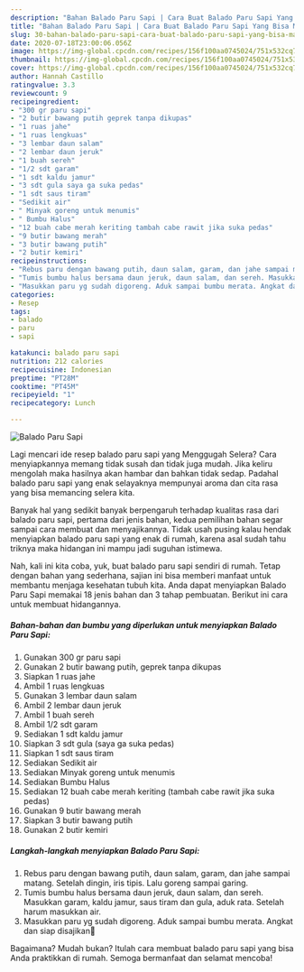 ```yaml
---
description: "Bahan Balado Paru Sapi | Cara Buat Balado Paru Sapi Yang Bisa Manjain Lidah"
title: "Bahan Balado Paru Sapi | Cara Buat Balado Paru Sapi Yang Bisa Manjain Lidah"
slug: 30-bahan-balado-paru-sapi-cara-buat-balado-paru-sapi-yang-bisa-manjain-lidah
date: 2020-07-18T23:00:06.056Z
image: https://img-global.cpcdn.com/recipes/156f100aa0745024/751x532cq70/balado-paru-sapi-foto-resep-utama.jpg
thumbnail: https://img-global.cpcdn.com/recipes/156f100aa0745024/751x532cq70/balado-paru-sapi-foto-resep-utama.jpg
cover: https://img-global.cpcdn.com/recipes/156f100aa0745024/751x532cq70/balado-paru-sapi-foto-resep-utama.jpg
author: Hannah Castillo
ratingvalue: 3.3
reviewcount: 9
recipeingredient:
- "300 gr paru sapi"
- "2 butir bawang putih geprek tanpa dikupas"
- "1 ruas jahe"
- "1 ruas lengkuas"
- "3 lembar daun salam"
- "2 lembar daun jeruk"
- "1 buah sereh"
- "1/2 sdt garam"
- "1 sdt kaldu jamur"
- "3 sdt gula saya ga suka pedas"
- "1 sdt saus tiram"
- "Sedikit air"
- " Minyak goreng untuk menumis"
- " Bumbu Halus"
- "12 buah cabe merah keriting tambah cabe rawit jika suka pedas"
- "9 butir bawang merah"
- "3 butir bawang putih"
- "2 butir kemiri"
recipeinstructions:
- "Rebus paru dengan bawang putih, daun salam, garam, dan jahe sampai matang. Setelah dingin, iris tipis. Lalu goreng sampai garing."
- "Tumis bumbu halus bersama daun jeruk, daun salam, dan sereh. Masukkan garam, kaldu jamur, saus tiram dan gula, aduk rata. Setelah harum masukkan air."
- "Masukkan paru yg sudah digoreng. Aduk sampai bumbu merata. Angkat dan siap disajikan💖"
categories:
- Resep
tags:
- balado
- paru
- sapi

katakunci: balado paru sapi 
nutrition: 212 calories
recipecuisine: Indonesian
preptime: "PT28M"
cooktime: "PT45M"
recipeyield: "1"
recipecategory: Lunch

---
```



![Balado Paru Sapi](https://img-global.cpcdn.com/recipes/156f100aa0745024/751x532cq70/balado-paru-sapi-foto-resep-utama.jpg)

Lagi mencari ide resep balado paru sapi yang Menggugah Selera? Cara menyiapkannya memang tidak susah dan tidak juga mudah. Jika keliru mengolah maka hasilnya akan hambar dan bahkan tidak sedap. Padahal balado paru sapi yang enak selayaknya mempunyai aroma dan cita rasa yang bisa memancing selera kita.



Banyak hal yang sedikit banyak berpengaruh terhadap kualitas rasa dari balado paru sapi, pertama dari jenis bahan, kedua pemilihan bahan segar sampai cara membuat dan menyajikannya. Tidak usah pusing kalau hendak menyiapkan balado paru sapi yang enak di rumah, karena asal sudah tahu triknya maka hidangan ini mampu jadi suguhan istimewa.


Nah, kali ini kita coba, yuk, buat balado paru sapi sendiri di rumah. Tetap dengan bahan yang sederhana, sajian ini bisa memberi manfaat untuk membantu menjaga kesehatan tubuh kita. Anda dapat menyiapkan Balado Paru Sapi memakai 18 jenis bahan dan 3 tahap pembuatan. Berikut ini cara untuk membuat hidangannya.

<!--inarticleads1-->

##### Bahan-bahan dan bumbu yang diperlukan untuk menyiapkan Balado Paru Sapi:

1. Gunakan 300 gr paru sapi
1. Gunakan 2 butir bawang putih, geprek tanpa dikupas
1. Siapkan 1 ruas jahe
1. Ambil 1 ruas lengkuas
1. Gunakan 3 lembar daun salam
1. Ambil 2 lembar daun jeruk
1. Ambil 1 buah sereh
1. Ambil 1/2 sdt garam
1. Sediakan 1 sdt kaldu jamur
1. Siapkan 3 sdt gula (saya ga suka pedas)
1. Siapkan 1 sdt saus tiram
1. Sediakan Sedikit air
1. Sediakan  Minyak goreng untuk menumis
1. Sediakan  Bumbu Halus
1. Sediakan 12 buah cabe merah keriting (tambah cabe rawit jika suka pedas)
1. Gunakan 9 butir bawang merah
1. Siapkan 3 butir bawang putih
1. Gunakan 2 butir kemiri




<!--inarticleads2-->

##### Langkah-langkah menyiapkan Balado Paru Sapi:

1. Rebus paru dengan bawang putih, daun salam, garam, dan jahe sampai matang. Setelah dingin, iris tipis. Lalu goreng sampai garing.
1. Tumis bumbu halus bersama daun jeruk, daun salam, dan sereh. Masukkan garam, kaldu jamur, saus tiram dan gula, aduk rata. Setelah harum masukkan air.
1. Masukkan paru yg sudah digoreng. Aduk sampai bumbu merata. Angkat dan siap disajikan💖




Bagaimana? Mudah bukan? Itulah cara membuat balado paru sapi yang bisa Anda praktikkan di rumah. Semoga bermanfaat dan selamat mencoba!
